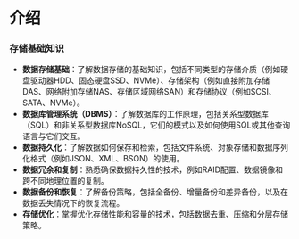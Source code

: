 # 介绍
### 存储基础知识

- **数据存储基础**：了解数据存储的基础知识，包括不同类型的存储介质（例如硬盘驱动器HDD、固态硬盘SSD、NVMe）、存储架构（例如直接附加存储DAS、网络附加存储NAS、存储区域网络SAN）和存储协议（例如SCSI、SATA、NVMe）。
- **数据库管理系统（DBMS）**：了解数据库的工作原理，包括关系型数据库（SQL）和非关系型数据库NoSQL，它们的模式以及如何使用SQL或其他查询语言与它们交互。
- **数据持久化**：了解数据如何保存和检索，包括文件系统、对象存储和数据序列化格式（例如JSON、XML、BSON）的使用。
- **数据冗余和复制**：熟悉确保数据持久性的技术，例如RAID配置、数据镜像和跨不同地理位置的复制。
- **数据备份和恢复**：了解备份策略，包括全备份、增量备份和差异备份，以及在数据丢失情况下的恢复流程。
- **存储优化**：掌握优化存储性能和容量的技术，包括数据去重、压缩和分层存储策略。
